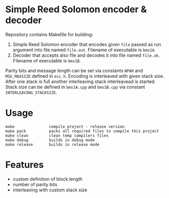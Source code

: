 Simple Reed Solomon encoder & decoder
==============

Repository contains Makefile for building:

1.  Simple Reed Solomon encoder that encodes given `file` passed as run argument into file named `file.out`. Filename of executable is `bms1A`.
2.  Decoder that accepts also file and decodes it into file named `file.ok`. Filename of executable is `bms1B`.

Parity bits and message length can be set via constants `NPAR` and `MSG_MAXSIZE` defined in `ecc.h`. Encoding is interleaved with given stack size. After one stack is full another interleaving stack interleavead is started. Stack size can be defined in `bms1A.cpp` and `bms1B.cpp` via constant `INTERLEAVING_STACKSIZE`.

# Usage
```
make               compile project - release version
make pack          packs all required files to compile this project    
make clean         clean temp compilers files    
make debug         builds in debug mode    
make release       builds in release mode 
```

# Features
- custom definition of block length
- number of parity bits
- interleaving with custom stack size
